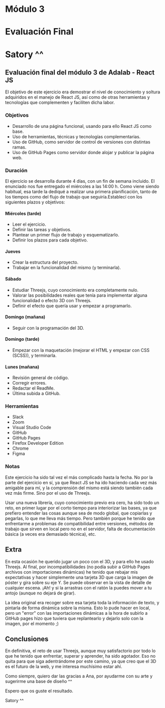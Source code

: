 # Módulo 3

# Evaluación Final

# Satory ^^

## Evaluación final del módulo 3 de Adalab - React JS

El objetivo de este ejercicio era demostrar el nivel de conocimiento y soltura adquiridos en el manejo de React JS, así como de otras herramientas y tecnologías que complementen y faciliten dicha labor.

### Objetivos

- Desarrollo de una página funcional, usando para ello React JS como base.
- Uso de herramientas, técnicas y tecnologías complementarias.
- Uso de GitHub, como servidor de control de versiones con distintas ramas.
- Uso de GitHub Pages como servidor donde alojar y publicar la página web.

### Duración

El ejercicio se desarrolla durante 4 días, con un fin de semana incluido.
El enunciado nos fue entregado el miércoles a las 14:00 h. Como viene siendo habitual, esa tarde la dediqué a realizar una primera planificación, tanto de los tiempos como del flujo de trabajo que seguiría.Establecí con los siguientes plazos y objetivos:

#### Miércoles (tarde)

- Leer el ejercicio.
- Definir las tareas y objetivos.
- Plantear un primer flujo de trabajo y esquematizarlo.
- Definir los plazos para cada objetivo.

#### Jueves

- Crear la estructura del proyecto.
- Trabajar en la funcionalidad del mismo (y terminarla).

#### Sábado

- Estudiar Threejs, cuyo conocimiento era completamente nulo.
- Valorar las posibilidades reales que tenía para implementar alguna funcionalidad o efecto 3D con Threejs.
- Definir el efecto que quería usar y empezar a programarlo.

#### Domingo (mañana)

- Seguir con la programación del 3D.

#### Domingo (tarde)

- Empezar con la maquetación (mejorar el HTML y empezar con CSS (SCSS)), y terminarla.

#### Lunes (mañana)

- Revisión general de código.
- Corregir errores.
- Redactar el ReadMe.
- Última subida a GitHub.

### Herramientas

- Slack
- Zoom
- Visual Studio Code
- GitHub
- GitHub Pages
- Firefox Developer Edition
- Chrome
- Figma

### Notas

Este ejercicio ha sido tal vez el más complicado hasta la fecha. No por la parte del ejercicio en sí, ya que React JS se ha ido haciendo cada vez más amigable para mí, y la comprensión del mismo está siendo también cada vez más firme. Sino por el uso de Threejs.

Usar una nueva librería, cuyo conocimiento previo era cero, ha sido todo un reto, en primer lugar por el corto tiempo para interiorizar las bases, ya que prefiero entender las cosas aunque sea de modo global, que copiarlas y pegarlas, lo que me lleva más tiempo. Pero también porque he tenido que enfrentarme a problemas de compatibilidad entre versiones, métodos de trabajo que sirven en local pero no en el servidor, falta de documentación básica (a veces era demasiado técnica), etc.

## Extra

En esta ocasión he querido jugar un poco con el 3D, y para ello he usado Threejs. Al final, por incompatibilidades (no podía subir a GitHub Pages archivos con importaciones dinámicas) he tenido que rebajar mis expectativas y hacer simplemente una tarjeta 3D que carga la imagen de póster y gira sobre su eje Y. Se puede observar en la vista de detalle de cualquier escena. ¡Ah! y si la arrastras con el ratón la puedes mover a tu antojo (aunque no dejará de girar).

La idea original era recoger sobre esa tarjeta toda la información de texto, y pintarla de forma dinámica sobre la misma. Esto lo pude hacer en local, pero un "error" con las importaciones dinámicas a la hora de subirlo a GitHub pages hizo que tuviera que replantearlo y dejarlo solo con la imagen, por el momento ;)

## Conclusiones

En definitiva, el reto de usar Threejs, aunque muy satisfactorio por todo lo que he tenido que enfrentar, superar y aprender, ha sido agotador. Eso no quita para que siga adentrándome por este camino, ya que creo que el 3D es el futuro de la web, y me interesa muchísimo estar ahí.

Como siempre, quiero dar las gracias a Ana, por ayudarme con su arte y sugerirme una base de diseño ^^

Espero que os guste el resultado.

Satory ^^
